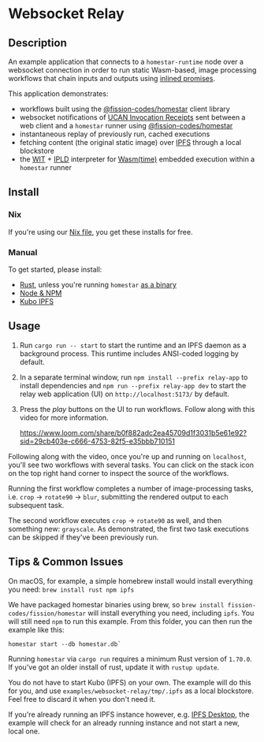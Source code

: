 # Websocket Relay

## Description

An example application that connects to a `homestar-runtime` node
over a websocket connection in order to run static Wasm-based, image
processing workflows that chain inputs and outputs using
[inlined promises][pipelines].

This application demonstrates:

  * workflows built using the
    [@fission-codes/homestar][@fission-codes/homestar] client library
  * websocket notifications of [UCAN Invocation Receipts][spec-receipts] sent
    between a web client and a `homestar` runner using [@fission-codes/homestar][@fission-codes/homestar]
  * instantaneous replay of previously run, cached executions
  * fetching content (the original static image) over [IPFS][ipfs]
    through a local blockstore
  * the [WIT][wit] + [IPLD][ipld] interpreter for
    [Wasm(time)][wasmtime] embedded execution within a `homestar` runner

## Install

### Nix

If you're using our [Nix file](../../flake.nix), you get these installs for free.

### Manual

To get started, please install:

* [Rust][install-rust], unless you're running `homestar` [as a binary][rust-binary]
* [Node & NPM][install-npm]
* [Kubo IPFS][install-ipfs]

## Usage

1. Run `cargo run -- start` to start the runtime and an IPFS daemon as a
   background process. This runtime includes ANSI-coded logging by default.

2. In a separate terminal window, run `npm install --prefix relay-app` to
   install dependencies and `npm run --prefix relay-app dev` to start the
   relay web application (UI) on `http://localhost:5173/` by default.

3. Press the *play* buttons on the UI to run workflows. Follow along with this
   video for more information.

   https://www.loom.com/share/b0f882adc2ea45709d1f3031b5e61e92?sid=29cb403e-c666-4753-82f5-e35bbb710151

Following along with the video, once you're up and running on `localhost`,
you'll see two workflows with several tasks. You can click on the stack icon on
the top right hand corner to inspect the source of the workflows.

Running the first workflow completes a number of image-processing tasks, i.e.
`crop` -> `rotate90` -> `blur`, submitting the rendered output to each
subsequent task.

The second workflow executes `crop` -> `rotate90` as well, and then something
new: `grayscale`. As demonstrated, the first two task executions can be skipped
if they've been previously run.

## Tips & Common Issues

On macOS, for example, a simple homebrew install would install everything you
need: `brew install rust npm ipfs`

We have packaged homestar binaries using brew, so
`brew install fission-codes/fission/homestar` will install everything you need,
including `ipfs`. You will still need `npm` to run this example. From this folder, you can then run the example like this:

```
homestar start --db homestar.db`
```

Running `homestar` via `cargo run` requires a minimum Rust version of
`1.70.0`. If you've got an older install of rust, update it with
`rustup update`.

You do not have to start Kubo (IPFS) on your own. The example will do this
for you, and use `examples/websocket-relay/tmp/.ipfs` as a local blockstore.
Feel free to discard it when you don't need it.

If you're already running an IPFS instance however, e.g. [IPFS Desktop][ipfs-desktop],
the example will check for an already running instance and not start a new,
local one.

[@fission-codes/homestar]: https://www.npmjs.com/package/@fission-codes/homestar
[install-ipfs]: https://docs.ipfs.tech/install/
[install-npm]: https://docs.npmjs.com/downloading-and-installing-node-js-and-npm
[install-rust]: https://www.rust-lang.org/tools/install
[ipfs]: https://ipfs.tech/
[ipfs-desktop]: https://docs.ipfs.tech/install/ipfs-desktop/
[ipld]: https://ipld.io/
[pipelines]: https://github.com/ucan-wg/invocation#9-pipelines
[rust-binary]: https://doc.rust-lang.org/book/ch01-03-hello-cargo.html#building-for-release
[spec-receipts]: https://github.com/ucan-wg/invocation#8-receipt
[wasmtime]: https://github.com/bytecodealliance/wasmtime
[wit]: https://github.com/WebAssembly/component-model/blob/main/design/mvp/WIT.md
